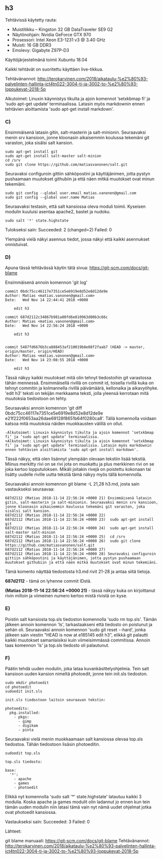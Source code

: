 ## h3

Tehtävissä käytetty rauta:

- Muistitikku – Kingston 32 GB DataTraveler SE9 G2
- Näytönohjain: Nvidia GeForce GTX 970
- Prosessori: Intel Xeon E3-1231 v3 @ 3.40 GHz
- Muisti: 16 GB DDR3
- Emolevy: Gigabyte Z97P-D3

Käyttöjärjestelmänä toimii Xubuntu 18.04

Kaikki tehtävät on suoritettu käyttäen live-tikkua.

Tehtävänannot: http://terokarvinen.com/2018/aikataulu-%e2%80%93-palvelinten-hallinta-ict4tn022-3004-ti-ja-3002-to-%e2%80%93-loppukevat-2018-5p

Alkutoimet: Linuxin käynnistys tikulta ja ajoin komennot ‘setxkbmap fi’ ja ‘sudo apt-get update’ terminaalissa. Latasin myös markdownin ennen tehtävien aloittamista 'sudo apt-get install markdown'.

### C)

Ensimmäisenä latasin gitin, salt-masterin ja salt-minionin. Seuraavaksi menin srv kansioon, jonne kloonasin aikaisemmin koulussa tekemäni git varaston, joka sisälsi salt kansion.

	sudo apt-get install git
	sudo apt-get install salt-master salt-minion
	cd /srv
	sudo git clone https://github.com/matiasvanonen/salt.git

Seuravaksi configuroin gittiin sähköpostini ja käyttäjänimen, jotta pystyn pushaamaan muutokset githubiin ja että näen mitkä muutokset ovat minun tekemiäni.

	sudo git config --global user.email matias.vanonen@gmail.com
	sudo git config --global user.name Matias
	
Seuraavaksi testasin, että salt kansiossa oleva moduli toimii. Kyseisen modulin kuuluisi asentaa apache2, bastet ja nudoku.

	sudo salt '*' state.highstate

Tulokseksi sain: Succeeded: 2 (changed=2)
                 Failed:    0

Ylempänä vielä näkyi asennus tiedot, jossa näkyi että kaikki asennukset onnistuivat.

### D)

Apuna tässä tehtävässä käytin tätä sivua: https://git-scm.com/docs/git-blame

Ensimmäisenä annoin komennon 'git log'

	commit 0bdc75cc46117e7351ce5e6919e8d52e8d12de9e
	Author: Matias <matias.vanonen@gmail.com>
	Date:   Wed Nov 14 22:44:41 2018 +0000

		edit h3

	commit 687d2112c34867b981a80fd6e810963d80b3c66c
	Author: Matias <matias.vanonen@gmail.com>
	Date:   Wed Nov 14 22:56:24 2018 +0000

		edit h3


	commit 5487fd6676b3ca888453af210019b8e08f2faab7 (HEAD -> master, origin/master, origin/HEAD)
	Author: Matias <matias.vanonen@gmail.com>
	Date:   Wed Nov 14 23:08:55 2018 +0000

		edit h3

Tässä näkyy kaikki muutokset mitä olin tehnyt tiedostoihin git varastossa tähän mennessä. Ensimmäisellä rivillä on commit id, toisella rivillä kuka on tehnyt commitin ja kolmannella rivillä päivämäärä, kellonaika ja aikavyöhyke. 'edit h3' teksti on tekijän merkkaama teksti, jolla yleensä kerrotaan mitä muutoksia tiedostoon on tehty.


Seuraavaksi annoin komennon 'git diff 0bdc75cc46117e7351ce5e6919e8d52e8d12de9e e21f222f0653aa26dae69128f8651b64f0280ca8'. Tällä komennolla voidaan katsoa mitä muutoksia näiden muokkausten välillä on ollut.

	-Alkutoimet: Linuxin käynnistys tikulta ja ajoin komennot ‘setxkbmap fi’ ja ‘sudo apt-get update’ terminaalissa.
	+Alkutoimet: Linuxin käynnistys tikulta ja ajoin komennot ‘setxkbmap fi’ ja ‘sudo apt-get update’ terminaalissa. Latasin myös markdownin ennen tehtävien aloittamista 'sudo apt-get install markdown'.

Tässä näkyy, että olen lisännyt ylempään olevaan tekstiin lisää tekstiä. Miinus merkitty rivi on se rivi jota on muokattu ja plus merkkinen rivi on se joka kertoo lopputuloksen. Mikäli joitakin rivejä on poistettu kokonaan tai lisätty uudelle riville uutta tekstiä tämä näkyy myös tällä komennolla.

Seuraavaksi annoin komennon git blame -L 21,28 h3.md, josta sain vastaukseksi seuraavaa:

	687d2112 (Matias 2018-11-14 22:56:24 +0000 21) Ensimmäisenä latasin gitin, salt-masterin ja salt-minionin. Seuraavaksi menin srv kansioon, jonne kloonasin aikaisemmin koulussa tekemäni git varaston, joka sisälsi salt kansion.
	687d2112 (Matias 2018-11-14 22:56:24 +0000 22) 
	687d2112 (Matias 2018-11-14 22:56:24 +0000 23)  sudo apt-get install git
	687d2112 (Matias 2018-11-14 22:56:24 +0000 24)  sudo apt-get install salt-master salt-minion
	687d2112 (Matias 2018-11-14 22:56:24 +0000 25)  cd /srv
	687d2112 (Matias 2018-11-14 22:56:24 +0000 26)  sudo git clone https://github.com/matiasvanonen/salt.git
	687d2112 (Matias 2018-11-14 22:56:24 +0000 27) 
	687d2112 (Matias 2018-11-14 22:56:24 +0000 28) Seuravaksi configuroin gittiin sähköpostini ja käyttäjänimen, jotta pystyn pushaamaan muutokset githubiin ja että näen mitkä muutokset ovat minun tekemiäni.

Tämä komento näyttää tiedostosta h3.md rivit 21-28 ja antaa siitä tietoja.

**687d2112** - tämä on lyhenne commit IDstä.

**(Matias 2018-11-14 22:56:24 +0000 21)** - tässä näkyy kuka on kirjoittanut rivin milloin ja viimeinen numero kertoo mistä rivistä on kyse.


### E)

Poistin salt kansiosta top.sls tiedoston komennolla 'sudo rm top.sls'. Tämän jälkeen annoin komennon 'ls', tarkastaakseni että tiedosto on poistunut ja sehän oli. Seuraavaksi annoin komennon 'sudo git reset --hard', jonka jälkeen sain viestin "HEAD is now at e185145 edit h3", elikkä git palautti kaikki muutokset samanlaisiksi kuin viimeisimmässä commitissa. Annoin taas komennon 'ls' ja top.sls tiedosto oli palautunut.

### F)

Päätin tehdä uuden modulin, joka lataa kuvankäsittelyohjelmia. Tein salt kansioon uuden kansion nimeltä photoedit, jonne tein init.sls tiedoston.

	sudo mkdir photoedit
	cd photoedit
	sudoedit init.sls

	init.sls tiedostoon laitoin seuraavan tekstin:

	photoedits:
	  pkg.installed:
	    - pkgs:
	      - gimp
	      - digikam
	      - pinta

Seuraavaksi vielä menin muokkaamaan salt kansiossa olevaa top.sls tiedostoa. Tähän tiedostoon lisäsin photoeditin.

	sudoedit top.sls

	top.sls tiedosto:

	base:
	  '*':
	    - apache
	    - games
	    - photoedit

Elikkä nyt komennolla 'sudo salt '*' state.highstate' latautuu kaikki 3 modulia. Koska apache ja games modulit olin ladannut jo ennen kun tein tämän uuden modulin niin latasi tämä vain nyt nämä uudet ohjelmat jotka ovat photoedit kansiossa.

Vastaukseksi sain: Succeeded: 3 Failed: 0


Lähteet:

git blame manuaali: https://git-scm.com/docs/git-blame
Tehtävänannot: http://terokarvinen.com/2018/aikataulu-%e2%80%93-palvelinten-hallinta-ict4tn022-3004-ti-ja-3002-to-%e2%80%93-loppukevat-2018-5p
